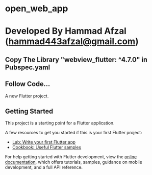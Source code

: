 # open_web_app
# Developed By Hammad Afzal (hammad443afzal@gmail.com)

## Copy The Library "webview_flutter: ^4.7.0" in Pubspec.yaml
## Follow Code...    

A new Flutter project.

## Getting Started

This project is a starting point for a Flutter application.

A few resources to get you started if this is your first Flutter project:

- [Lab: Write your first Flutter app](https://docs.flutter.dev/get-started/codelab)
- [Cookbook: Useful Flutter samples](https://docs.flutter.dev/cookbook)

For help getting started with Flutter development, view the
[online documentation](https://docs.flutter.dev/), which offers tutorials,
samples, guidance on mobile development, and a full API reference.
